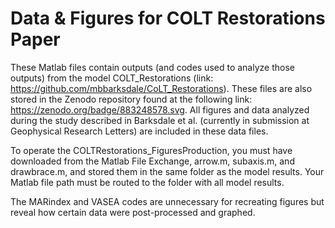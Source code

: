 # Data & Figures for COLT Restorations Paper
These Matlab files contain outputs (and codes used to analyze those outputs) from the model COLT_Restorations (link: https://github.com/mbbarksdale/CoLT_Restorations). These files are also stored in the Zenodo repository found at the following link: https://zenodo.org/badge/883248578.svg. All figures and data analyzed during the study described in Barksdale et al. (currently in submission at Geophysical Research Letters) are included in these data files.

To operate the COLTRestorations_FiguresProduction, you must have downloaded from the Matlab File Exchange, arrow.m, subaxis.m, and drawbrace.m, and stored them in the same folder as the model results. Your Matlab file path must be routed to the folder with all model results.

The MARindex and VASEA codes are unnecessary for recreating figures but reveal how certain data were post-processed and graphed.
